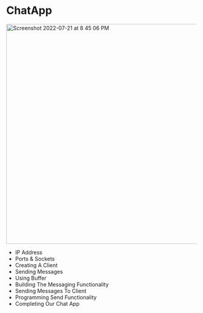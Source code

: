 # ChatApp
<img width="582" alt="Screenshot 2022-07-21 at 8 45 06 PM" src="https://user-images.githubusercontent.com/107430204/180250629-dcf7008f-58f5-4960-b4f2-dff9199950ed.png">

* IP Address
* Ports & Sockets
* Creating A Client
* Sending Messages
* Using Buffer
* Building The Messaging Functionality
* Sending Messages To Client
* Programming Send Functionality
* Completing Our Chat App
